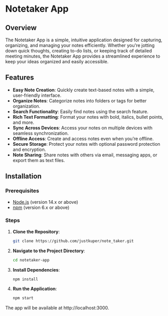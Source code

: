 # Notetaker App

## Overview

The Notetaker App is a simple, intuitive application designed for capturing, organizing, and managing your notes efficiently. Whether you're jotting down quick thoughts, creating to-do lists, or keeping track of detailed meeting minutes, the Notetaker App provides a streamlined experience to keep your ideas organized and easily accessible.

## Features

- **Easy Note Creation**: Quickly create text-based notes with a simple, user-friendly interface.
- **Organize Notes**: Categorize notes into folders or tags for better organization.
- **Search Functionality**: Easily find notes using the search feature.
- **Rich Text Formatting**: Format your notes with bold, italics, bullet points, and more.
- **Sync Across Devices**: Access your notes on multiple devices with seamless synchronization.
- **Offline Access**: Create and access notes even when you’re offline.
- **Secure Storage**: Protect your notes with optional password protection and encryption.
- **Note Sharing**: Share notes with others via email, messaging apps, or export them as text files.

## Installation

### Prerequisites

- [Node.js](https://nodejs.org/) (version 14.x or above)
- [npm](https://www.npmjs.com/) (version 6.x or above)

### Steps

1. **Clone the Repository**:
   ```bash
   git clone https://github.com/justkuper/note_taker.git
2. **Navigate to the Project Directory**:
   ```bash
   cd notetaker-app
3. **Install Dependencies**:
   ```bash
   npm install
4. **Run the Application**:
   ```bash
   npm start
The app will be available at http://localhost:3000.
